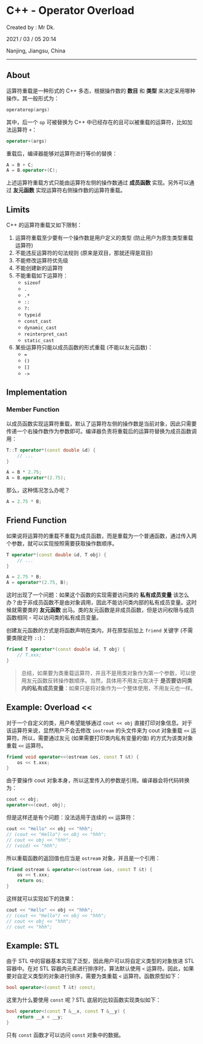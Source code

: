 # C++ - Operator Overload

Created by : Mr Dk.

2021 / 03 / 05 20:14

Nanjing, Jiangsu, China

---

## About

运算符重载是一种形式的 C++ 多态，根据操作数的 **数目** 和 **类型** 来决定采用哪种操作。其一般形式为：

```c++
operatorop(args)
```

其中，后一个 `op` 可被替换为 C++ 中已经存在的且可以被重载的运算符，比如加法运算符 `+`：

```c++
operator+(args)
```

重载后，编译器能够对运算符进行等价的替换：

```c++
A = B + C;
A = B.operator+(C);
```

上述运算符重载方式只能由运算符左侧的操作数通过 **成员函数** 实现。另外可以通过 **友元函数** 实现运算符右侧操作数的运算符重载。

## Limits

C++ 的运算符重载又如下限制：

1. 运算符重载至少要有一个操作数是用户定义的类型 (防止用户为原生类型重载运算符)
2. 不能违反运算符的句法规则 (原来是双目，那就还得是双目)
3. 不能修改运算符优先级
4. 不能创建新的运算符
5. 不能重载如下运算符：
    * `sizeof`
    * `.`
    * `.*`
    * `::`
    * `?:`
    * `typeid`
    * `const_cast`
    * `dynamic_cast`
    * `reinterpret_cast`
    * `static_cast`
6. 某些运算符只能以成员函数的形式重载 (不能以友元函数)：
    * `=`
    * `()`
    * `[]`
    * `->`

## Implementation

### Member Function

以成员函数实现运算符重载，默认了运算符左侧的操作数是当前对象，因此只需要传递一个右操作数作为参数即可。编译器负责将重载后的运算符替换为成员函数调用：

```c++
T::T operator*(const double &d) {
    // ...
}
```

```c++
A = B * 2.75;
A = B.operator*(2.75);
```

那么，这种情况怎么办呢？

```c++
A = 2.75 * B;
```

## Friend Function

如果说将运算符的重载不重载为成员函数，而是重载为一个普通函数，通过传入两个参数，就可以实现按照需要获取操作数顺序。

```c++
T operator*(const double &d, T obj) {
    // ...
}
```

```c++
A = 2.75 * B;
A = operator*(2.75, B);
```

这时出现了一个问题：如果这个函数的实现需要访问类的 **私有成员变量** 该怎么办？由于非成员函数不是由对象调用，因此不能访问类内部的私有成员变量。这时候就需要类的 **友元函数** 出马。类的友元函数是非成员函数，但是访问权限与成员函数相同 - 可以访问类的私有成员变量。

创建友元函数的方式是将函数声明在类内，并在原型前加上 `friend` 关键字 (不需要类限定符 `::`)：

```c++
friend T operator*(const double &d, T obj) {
    // T.xxx;
}
```

> 总结，如果要为类重载运算符，并且不是用类对象作为第一个参数，可以使用友元函数反转操作数顺序。当然，具体用不用友元取决于 **是否要访问类内的私有成员变量**：如果只是将对象作为一个整体使用，不用友元也一样。

## Example: Overload <<

对于一个自定义的类，用户希望能够通过 `cout << obj` 直接打印对象信息。对于该运算符来说，显然用户不会去修改 `iostream` 的头文件来为 cout 对象重载 `<<` 运算符。所以，需要通过友元 (如果需要打印类内私有变量的值) 的方式为该类对象重载 `<<` 运算符。

```c++
friend void operator<<(ostream &os, const T &t) {
    os << t.xxx;
}
```

由于要操作 cout 对象本身，所以这里传入的参数是引用。编译器会将代码转换为：

```c++
cout << obj;
operator<<(cout, obj);
```

但是这样还是有个问题：没法适用于连续的 `<<` 运算符：

```c++
cout << "Hello" << obj << "hhh";
// (cout << "Hello") << obj << "hhh";
// cout << obj << "hhh";
// (void) << "hhh";
```

所以重载函数的返回值也应当是 `ostream` 对象，并且是一个引用：

```c++
friend ostream & operator<<(ostream &os, const T &t) {
    os << t.xxx;
    return os;
}
```

这样就可以实现如下的效果：

```c++
cout << "Hello" << obj << "hhh";
// (cout << "Hello") << obj << "hhh";
// cout << obj << "hhh";
// cout << "hhh";
```

## Example: STL

由于 STL 中的容器基本实现了泛型，因此用户可以将自定义类型的对象放进 STL 容器中。在对 STL 容器内元素进行排序时，算法默认使用 `<` 运算符。因此，如果要对自定义类型的对象进行排序，需要为类重载 `<` 运算符。函数原型如下：

```c++
bool operator<(const T &t) const;
```

这里为什么要使用 `const` 呢？STL 底层的比较函数实现类似如下：

```c++
bool operator<(const T &__x, const T &__y) {
    return __x < __y;
}
```

只有 `const` 函数才可以访问 `const` 对象中的数据。
